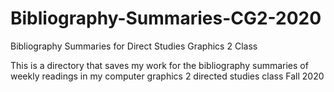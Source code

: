 # Bibliography-Summaries-CG2-2020
Bibliography Summaries for Direct Studies Graphics 2 Class

This is a directory that saves my work for the bibliography summaries of weekly readings in my computer graphics 2 directed studies class Fall 2020

